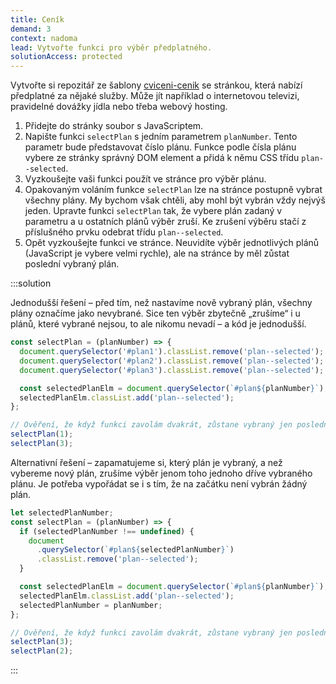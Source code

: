 ```yaml
---
title: Ceník
demand: 3
context: nadoma
lead: Vytvořte funkci pro výběr předplatného.
solutionAccess: protected
---
```


Vytvořte si repozitář ze šablony [cviceni-cenik](https://github.com/Czechitas-podklady-WEB/cviceni-cenik) se stránkou, která nabízí předplatné za nějaké služby. Může jít například o internetovou televizi, pravidelné dovážky jídla nebo třeba webový hosting.

1. Přidejte do stránky soubor s JavaScriptem.
1. Napište funkci `selectPlan` s jedním parametrem `planNumber`. Tento parametr bude představovat číslo plánu. Funkce podle čísla plánu vybere ze stránky správný DOM element a přidá k němu CSS třídu `plan--selected`.
1. Vyzkoušejte vaši funkci použít ve stránce pro výběr plánu.
1. Opakovaným voláním funkce `selectPlan` lze na stránce postupně vybrat všechny plány. My bychom však chtěli, aby mohl být vybrán vždy nejvýš jeden. Upravte funkci `selectPlan` tak, že vybere plán zadaný v parametru a u ostatních plánů výběr zruší. Ke zrušení výběru stačí z příslušného prvku odebrat třídu `plan--selected`.
1. Opět vyzkoušejte funkci ve stránce. Neuvidíte výběr jednotlivých plánů (JavaScript je vybere velmi rychle), ale na stránce by měl zůstat poslední vybraný plán.

:::solution

Jednodušší řešení – před tím, než nastavíme nově vybraný plán, všechny plány označíme jako nevybrané. Sice ten výběr zbytečně „zrušíme“ i u plánů,
které vybrané nejsou, to ale nikomu nevadí – a kód je jednodušší.

```js
const selectPlan = (planNumber) => {
  document.querySelector('#plan1').classList.remove('plan--selected');
  document.querySelector('#plan2').classList.remove('plan--selected');
  document.querySelector('#plan3').classList.remove('plan--selected');

  const selectedPlanElm = document.querySelector(`#plan${planNumber}`);
  selectedPlanElm.classList.add('plan--selected');
};

// Ověření, že když funkci zavolám dvakrát, zůstane vybraný jen poslední plán.
selectPlan(1);
selectPlan(3);
```

Alternativní řešení – zapamatujeme si, který plán je vybraný, a než vybereme nový plán, zrušíme výběr jenom toho jednoho dříve vybraného plánu. Je potřeba vypořádat se i s tím, že na začátku není vybrán žádný plán.

```js
let selectedPlanNumber;
const selectPlan = (planNumber) => {
  if (selectedPlanNumber !== undefined) {
    document
      .querySelector(`#plan${selectedPlanNumber}`)
      .classList.remove('plan--selected');
  }

  const selectedPlanElm = document.querySelector(`#plan${planNumber}`);
  selectedPlanElm.classList.add('plan--selected');
  selectedPlanNumber = planNumber;
};

// Ověření, že když funkci zavolám dvakrát, zůstane vybraný jen poslední plán.
selectPlan(3);
selectPlan(2);
```

:::
